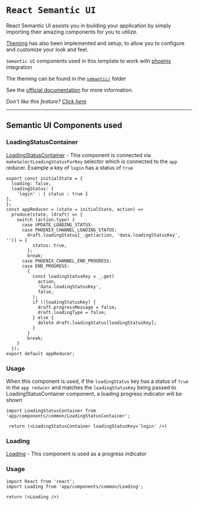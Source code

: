 # `React Semantic UI`
React Semantic UI assists you in building your application by simply
importing their amazing components for you to utilize.

[Theming](https://react.semantic-ui.com/theming)
has also been implemented and setup, to allow you to configure and customize your look and feel.

`Semantic UI` components used in this template to work with [phoenix](https://github.com/trixtateam/react-phoenix-boiler-plate/tree/master/app/phoenix) integration

The theming can be found in the [`semantic/`](https://github.com/trixtateam/react-phoenix-boiler-plate/tree/master/semantic) folder

See the [official documentation](https://react.semantic-ui.com/usage) for more
information.


_Don't like this feature? [Click here](remove.md)_

---
## Semantic UI Components used
### LoadingStatusContainer

[LoadingStatusContainer](https://github.com/trixtateam/react-phoenix-boiler-plate/blob/master/app/components/common/LoadingStatusContainer/index.js) -
This component is connected via `makeSelectLoadingStatusForKey` selector which
is connected to the `app` reducer. Example a key of `login` has a status of `true`
```JS
export const initialState = {
  loading: false,
  loadingStatus: {
    'login' : { status : true }
},
};
const appReducer = (state = initialState, action) =>
  produce(state, (draft) => {
    switch (action.type) {
      case UPDATE_LOADING_STATUS:
      case PHOENIX_CHANNEL_LOADING_STATUS:
        draft.loadingStatus[_.get(action, 'data.loadingStatusKey', '')] = {
          status: true,
        };
        break;
      case PHOENIX_CHANNEL_END_PROGRESS:
      case END_PROGRESS:
        {
          const loadingStatusKey = _.get(
            action,
            'data.loadingStatusKey',
            false,
          );
          if (!loadingStatusKey) {
            draft.progressMessage = false;
            draft.loadingType = false;
          } else {
            delete draft.loadingStatus[loadingStatusKey];
          }
        }
        break;
    }
  });
export default appReducer;

````

### Usage
When this component is used, if the `loadingStatus` key has a status of `true` in the `app reducer` and matches the `loadingStatusKey` being passed to LoadingStatusContainer component,
a loading progress indicator will be shown
```JS
import LoadingStatusContainer from 'app/components/common/LoadingStatusContainer';

 return (<LoadingStatusContainer loadingStatusKey='login' />)

````

### Loading

[Loading](https://github.com/trixtateam/react-phoenix-boiler-plate/blob/master/app/components/common/Loading/index.js) - This component is used as a progress indicator

### Usage

```JS
import React from 'react';
import Loading from 'app/components/common/Loading';

return (<Loading />)

````


